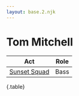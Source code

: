 ```yaml
---
layout: base.2.njk
---
```


# Tom Mitchell

| Act | Role |
|---|---|
| [Sunset Squad](../sunset-squad) | Bass |

{.table}